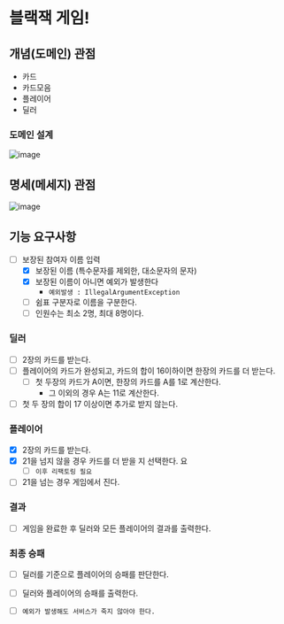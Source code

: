 # 블랙잭 게임!

## 개념(도메인) 관점

- 카드
- 카드모음
- 플레이어
- 딜러

### 도메인 설계

![image](https://user-images.githubusercontent.com/48986787/109641715-603ebd00-7b95-11eb-9f53-467024e8ab28.png)

## 명세(메세지) 관점

![image](https://user-images.githubusercontent.com/48986787/109643272-5453fa80-7b97-11eb-962c-b6d1d657dec5.png)

## 기능 요구사항

- [ ] 보장된 참여자 이름 입력
    - [x] 보장된 이름 (특수문자를 제외한, 대소문자의 문자)
    - [x] 보장된 이름이 아니면 예외가 발생한다
        - `예외발생 : IllegalArgumentException`
    - [ ] 쉼표 구분자로 이름을 구분한다.
    - [ ] 인원수는 최소 2명, 최대 8명이다.

### 딜러

- [ ] 2장의 카드를 받는다.
- [ ] 플레이어의 카드가 완성되고, 카드의 합이 16이하이면 한장의 카드를 더 받는다.
    - [ ] 첫 두장의 카드가 A이면, 한장의 카드를 A를 1로 계산한다.
        - 그 이외의 경우 A는 11로 계산한다.
- [ ] 첫 두 장의 합이 17 이상이면 추가로 받지 않는다.

### 플레이어

- [x] 2장의 카드를 받는다.
- [x] 21을 넘지 않을 경우 카드를 더 받을 지 선택한다. 요
  -  [ ] `이후 리팩토링 필요`
- [ ] 21을 넘는 경우 게임에서 진다.

### 결과

- [ ] 게임을 완료한 후 딜러와 모든 플레이어의 결과를 출력한다.

### 최종 승패

- [ ] 딜러를 기준으로 플레이어의 승패를 판단한다.
- [ ] 딜러와 플레이어의 승패를 출력한다.


- [ ] `예외가 발생해도 서비스가 죽지 않아야 한다.` 
